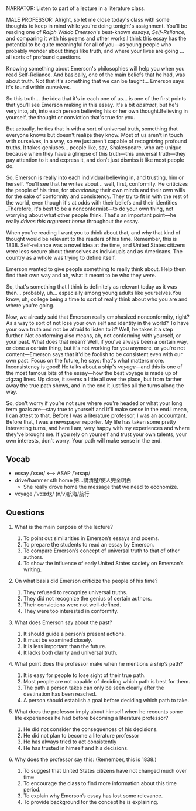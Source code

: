 # 

NARRATOR: Listen to part of a lecture in a literature class.

MALE PROFESSOR: Alright, so let me close today's class with some thoughts to keep in mind while you're doing tonight's assignment. You'll be reading one of *Ralph Waldo Emerson*'s best-known *essays*, *Self-Reliance*, and comparing it with his poems and other works.I think this essay has the potential to be quite meaningful for all of you—as young people who probably wonder about things like truth, and where your lives are going … all sorts of profound questions.

Knowing something about Emerson's philosophies will help you when you read Self-Reliance. And basically, one of the main beliefs that he had, was about truth. Not that it's something that we can be taught... Emerson says it's found within ourselves.

So this truth... the idea that it's in each one of us... is one of the first points that you'll see Emerson making in this essay. It's a bit *abstract*, but he's very into, ah, into each person believing his or her own thought.Believing in yourself, the thought or conviction that's true for you.

But actually, he ties that in with a sort of universal truth, something that everyone knows but doesn't realize they know. Most of us aren't in touch with ourselves, in a way, so we just aren't capable of recognizing profound truths. It takes geniuses... people like, say, Shakespeare, who are unique because when they have a glimpse of this truth—this universal truth—they pay attention to it and express it, and don’t just dismiss it like most people do.

So, Emerson is really into each individual believing in, and trusting, him or herself. You'll see that he writes about... well, first, conformity. He criticizes the people of his time, for *abandoning* their own minds and their own wills for the sake of conformity and consistency. They try to fit in with the rest of the world, even though it's at odds with their beliefs and their identities .Therefore, it's best to be a nonconformist—to do your own thing, not worrying about what other people think. That's an important point—he really *drives this argument home* throughout the essay.

When you're reading I want you to think about that, and why that kind of thought would be relevant to the readers of his time. Remember, this is 1838. Self-reliance was a novel idea at the time, and United States citizens were less secure about themselves as individuals and as Americans. The country as a whole was trying to define itself.

Emerson wanted to give people something to really think about. Help them find their own way and ah, what it meant to be who they were.

So, that's something that I think is definitely as relevant today as it was then... probably, uh... especially among young adults like yourselves.You know, uh, college being a time to sort of really think about who you are and where you're going.

Now, we already said that Emerson really emphasized nonconformity, right? As a way to sort of not lose your own self and identity in the world? To have your own truth and not be afraid to listen to it? Well, he takes it a step further. Not conforming also means, ah, not conforming with yourself, or your past. What does that mean? Well, if you've always been a certain way, or done a certain thing, but it's not working for you anymore, or you're not content—Emerson says that it'd be foolish to be consistent even with our own past. Focus on the future, he says: that's what matters more. Inconsistency is good! He talks about a ship's *voyage*—and this is one of the most famous bits of the essay—how the best voyage is made up of zigzag lines. Up close, it seems a little all over the place, but from farther away the true path shows, and in the end it justifies all the turns along the way.

So, don't worry if you’re not sure where you're headed or what your long term goals are—stay true to yourself and it'll make sense in the end.I mean, I can attest to that. Before I was a literature professor, I was an accountant. Before that, I was a newspaper reporter. My life has taken some pretty interesting turns, and here I am, very happy with my experiences and where they've brought me. If you rely on yourself and trust your own talents, your own interests, don't worry. Your path will make sense in the end.

## Vocab
- essay /ˈɛseɪ/ <--> ASAP /ˈeɪsap/ 
- drive/hammer sth home 把…講清楚/使人完全明白
	- She really drove home the message that we need to economize.
- voyage /ˈvɔɪɪdʒ/ (n/v)航海/航行

## Questions
1. What is the main purpose of the lecture? 
	1. To point out similarities in Emerson’s essays and poems.
	1. To prepare the students to read an essay by Emerson.
	1. To compare Emerson’s concept of universal truth to that of other authors.
	1. To show the influence of early United States society on Emerson’s writing.

2. On what basis did Emerson criticize the people of his time? 
	1. They refused to recognize universal truths.
	1. They did not recognize the genius of certain authors.
	1. Their convictions were not well-defined.
	1. They were too interested in conformity.

3. What does Emerson say about the past? 
	1. It should guide a person’s present actions.
	1. It must be examined closely.
	1. It is less important than the future.
	1. It lacks both clarity and universal truth.

4. What point does the professor make when he mentions a ship’s path? 
	1. It is easy for people to lose sight of their true path.
	1. Most people are not capable of deciding which path is best for them.
	1. The path a person takes can only be seen clearly after the destination has been reached.
	1. A person should establish a goal before deciding which path to take.

5. What does the professor imply about himself when he recounts some life experiences he had before becoming a literature professor? 
	1. He did not consider the consequences of his decisions.
	1. He did not plan to become a literature professor
	1. He has always tried to act consistently
	1. He has trusted in himself and his decisions.

6. Why does the professor say this: (Remember, this is 1838.)
	1. To suggest that United States citizens have not changed much over time
	1. To encourage the class to find more information about this time period.
	1. To explain why Emerson’s essay has lost some relevance.
	1. To provide background for the concept he is explaining.